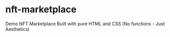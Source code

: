 # nft-marketplace
Demo NFT Marketplace Built with pure HTML and CSS (No functions - Just Aesthetics) 
